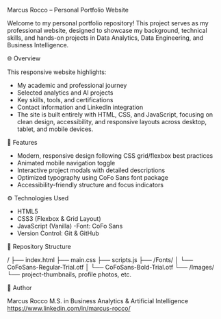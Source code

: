 Marcus Rocco – Personal Portfolio Website

Welcome to my personal portfolio repository!
This project serves as my professional website, designed to showcase my background, technical skills, and hands-on projects in Data Analytics, Data Engineering, and Business Intelligence.

🌐 Overview

This responsive website highlights:
- My academic and professional journey
- Selected analytics and AI projects
- Key skills, tools, and certifications
- Contact information and LinkedIn integration
- The site is built entirely with HTML, CSS, and JavaScript, focusing on clean design, accessibility, and responsive layouts across desktop, tablet, and mobile devices.

🧩 Features

- Modern, responsive design following CSS grid/flexbox best practices
- Animated mobile navigation toggle
- Interactive project modals with detailed descriptions
- Optimized typography using CoFo Sans font package
- Accessibility-friendly structure and focus indicators

⚙️ Technologies Used

- HTML5
- CSS3 (Flexbox & Grid Layout)
- JavaScript (Vanilla)
-Font: CoFo Sans
- Version Control: Git & GitHub

📁 Repository Structure

/
├── index.html
├── main.css
├── scripts.js
├── /Fonts/
│   └── CoFoSans-Regular-Trial.otf
│   └── CoFoSans-Bold-Trial.otf
└── /Images/
    └── project-thumbnails, profile photos, etc.

👤 Author

Marcus Rocco
M.S. in Business Analytics & Artificial Intelligence
https://www.linkedin.com/in/marcus-rocco/
